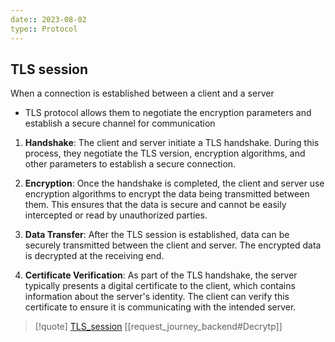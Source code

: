 ```yaml
---
date:: 2023-08-02
type:: Protocol
---
```

## TLS session 
When a connection is established between a client and a server
- TLS protocol allows them to negotiate the encryption parameters and establish a secure channel for communication

1. **Handshake**: The client and server initiate a TLS handshake. During this process, they negotiate the TLS version, encryption algorithms, and other parameters to establish a secure connection.
    
2. **Encryption**: Once the handshake is completed, the client and server use encryption algorithms to encrypt the data being transmitted between them. This ensures that the data is secure and cannot be easily intercepted or read by unauthorized parties.
    
3. **Data Transfer**: After the TLS session is established, data can be securely transmitted between the client and server. The encrypted data is decrypted at the receiving end.
    
4. **Certificate Verification**: As part of the TLS handshake, the server typically presents a digital certificate to the client, which contains information about the server's identity. The client can verify this certificate to ensure it is communicating with the intended server.

>[!quote] [TLS_session](/TLS_session.md) [[request_journey_backend#Decrytp]]